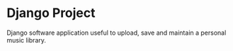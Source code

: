 # Django Project
Django software application useful to upload, save and maintain a personal music library.
